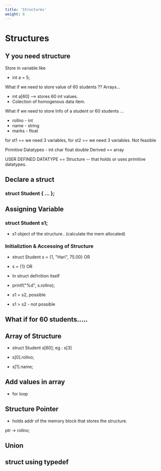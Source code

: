 ```yaml
---
title: 'Structures'
weight: 8
---
```


# Structures

## Y you need structure

Store in variable like 
 - int a = 5;

What if we need to store value of 60 students ?? Arrays...

- int a[60] --> stores 60 int values.
 - Colection of homogenous data item.

What if we need to store Info of a student or 60 students ... 
- rollno - int    
- name - string
- marks - float

for st1 == we need 3 variables, for st2 == we need 3 variables.
Not feasible

Primitive Datatypes - int char float double
Derived == array

USER DEFINED DATATYPE == Structure -- that holds or uses primitive datatypes.

## Declare a struct

### struct Student { ... };

## Assigning Variable 

### struct Student s1; 
- s1 object of the structure.. (calculate the mem allocated) 

### Initializtion & Accessing of Structure

- struct Student s = {1, "Hari", 75.00}
OR
- s = {1}
OR
- In struct definition itself

- printf("%d", s.rollno);

- s1 = s2, possible

- s1 > s2  - not possible

## What if for 60 students.....

## Array of Structure

- struct Student s[60]; eg : s[3]

- s[0].rollno;
- s[1].name;

## Add values in array

- for loop

## Structure Pointer

- holds addr of the memory block that stores the structure.

ptr -> rollno;

## Union

## struct using typedef




